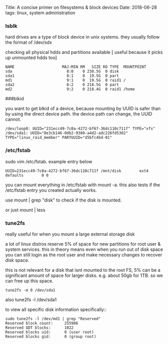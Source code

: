 Title: A concise primer on filesystems & block devices
Date: 2018-06-28 
tags: linux, system administration

### lsblk

hard drives are a type of block device in unix systems. they usually follow the format of /dev/sdx 

checking all physical hdds and partitions available [ useful because it picks up unmounted hdds too]

	NAME                     MAJ:MIN RM   SIZE RO TYPE  MOUNTPOINT
	sda                        8:0    0 238.5G  0 disk
	sda1                       8:1    0  19.5G  0 part
	md1                        9:1    0  19.5G  0 raid1 /
	sda2                       8:2    0 218.5G  0 part
	md2                        9:2    0 218.4G  0 raid1 /home

###blkid

you want to get blkid of a device, because mounting by UUID is safer than by using the direct device path.
the device path can change, the UUID cannot.  

	/dev/loop0: UUID="231ecc49-7c0a-4272-bf67-36dc110c711f" TYPE="xfs"
	/dev/sda1: UUID="8e3cb146-0db2-9380-a4d2-adc226fd5302" TYPE="linux_raid_member" PARTUUID="d5bfc4bd-01"


### /etc/fstab

sudo vim /etc/fstab. example entry below

	UUID=231ecc49-7c0a-4272-bf67-36dc110c711f /mnt/disk        ext4    defaults        0 0


you can mount everything in /etc/fstab with mount -a. this also tests if the /etc/fstab entry you created actually works.


use mount | grep "disk" to check if the disk is mounted.

or just mount | less 


### tune2fs

really useful for when you mount a large external storage disk 

a lot of linux distros reserve 5% of space for new partitions for root user & system services. this in theory means even when you
run out of disk space you can still login as the root user and make necessary changes to recover disk space.

this is not relevant for a disk that isnt mounted to the root FS, 5% can be a significant amount of space for larger disks. e.g. about 50gb for
1TB. so we can free up this space.

	tune2fs -m 0 /dev/sda1 


also
	tune2fs -l /dev/sda1 

to view all specific disk information specifically::

	sudo tune2fs -l /dev/md1 | grep "Reserved"
	Reserved block count:     255986
	Reserved GDT blocks:      1022
	Reserved blocks uid:      0 (user root)
	Reserved blocks gid:      0 (group root)




























































